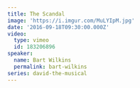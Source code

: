 ```yaml
---
title: The Scandal
image: 'https://i.imgur.com/MuLYIpM.jpg'
date: '2016-09-18T09:30:00.000Z'
video:
  type: vimeo
  id: 183206896
speaker:
  name: Bart Wilkins
  permalink: bart-wilkins
series: david-the-musical
---
```


